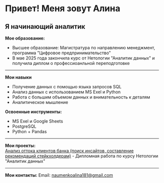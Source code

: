 # Привет! Меня зовут Алина

## **Я начинающий аналитик**

**Мое образование:**
- Высшее образование: Магистратура по направлению менеджмент, программа "Цифровое предпринимательство"
- В мае 2025 года закончила курс от Нетологии "Аналитик данных" и получила диплом о профессиоанльной переподготовке

---
**Мои навыки**
- Получение данных с помощью языка запросов SQL
- Анализ данных с использованием MS Exel и Python
- Работа с большим объемом данных и внимательность к деталям
- Аналитическое мышление

**Освоенные инструменты:**
- MS Exel и Google Sheets
- PostgreSQL
- Python + Pandas

---
**Мои проекты:**\
[Анализ оттока клиентов банка (поиск инсайтов, составление рекомендаций стейкхолдерам)](https://github.com/Alina4N/Bank_Customer_Churn) - Дипломная работа по курсу Нетологии "Аналитик данных"

---
**Мои контакты:**
Email: naumenkoalina181@gmail.com
